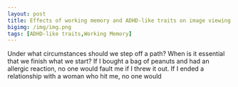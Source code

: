 ```yaml
---
layout: post
title: Effects of working memory and ADHD-like traits on image viewing
bigimg: /img/img.png
tags: [ADHD-like traits,Working Memory]
---
```


Under what circumstances should we step off a path? When is it essential that we finish what we start? If I bought a bag of peanuts and had an allergic reaction, no one would fault me if I threw it out. If I ended a relationship with a woman who hit me, no one would 
